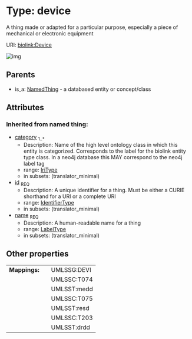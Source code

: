 
# Type: device


A thing made or adapted for a particular purpose, especially a piece of mechanical or electronic equipment

URI: [biolink:Device](https://w3id.org/biolink/vocab/Device)


![img](http://yuml.me/diagram/nofunky;dir:TB/class/[NamedThing],[NamedThing]^-[Device&#124;id(i):identifier_type;name(i):label_type;category(i):iri_type%20%2B])

## Parents

 *  is_a: [NamedThing](NamedThing.md) - a databased entity or concept/class

## Attributes


### Inherited from named thing:

 * [category](category.md)  <sub>1..*</sub>
    * Description: Name of the high level ontology class in which this entity is categorized. Corresponds to the label for the biolink entity type class. In a neo4j database this MAY correspond to the neo4j label tag
    * range: [IriType](types/IriType.md)
    * in subsets: (translator_minimal)
 * [id](id.md)  <sub>REQ</sub>
    * Description: A unique identifier for a thing. Must be either a CURIE shorthand for a URI or a complete URI
    * range: [IdentifierType](types/IdentifierType.md)
    * in subsets: (translator_minimal)
 * [name](name.md)  <sub>REQ</sub>
    * Description: A human-readable name for a thing
    * range: [LabelType](types/LabelType.md)
    * in subsets: (translator_minimal)

## Other properties

|  |  |  |
| --- | --- | --- |
| **Mappings:** | | UMLSSG:DEVI |
|  | | UMLSSC:T074 |
|  | | UMLSST:medd |
|  | | UMLSSC:T075 |
|  | | UMLSST:resd |
|  | | UMLSSC:T203 |
|  | | UMLSST:drdd |

